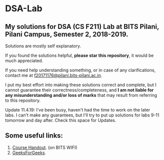 # DSA-Lab
## My solutions for DSA (CS F211) Lab at BITS Pilani, Pilani Campus, Semester 2, 2018-2019.
Solutions are mostly self explanatory. 

If you found the solutions helpful, **please star this repository**, it would be much appreciated.

If you need help understanding something, or in case of any clarifications, contact me at f20171176@pilani.bits-pilani.ac.in.

I put my best effort into making these solutions correct and complete, but I cannot guarantee their correctness/completeness, and **I am  not liable for any misunderstanding and/or loss of marks** that may result from referring to this repository.

Update 11.4.19:
I've been busy, haven't had the time to work on the later labs. I can't make any guarantees, but I'll try to put up solutions for labs 9-11 tomorrow and day after. Check this space for Updates.

## Some useful links:
1. <a href="http://172.18.6.180/HANDOUTS/CS_F211_1094.pdf"> Course Handout</a>. (on BITS WIFI)
2. <a href="http://www.geeksforgeeks.org/">GeeksForGeeks</a>.
